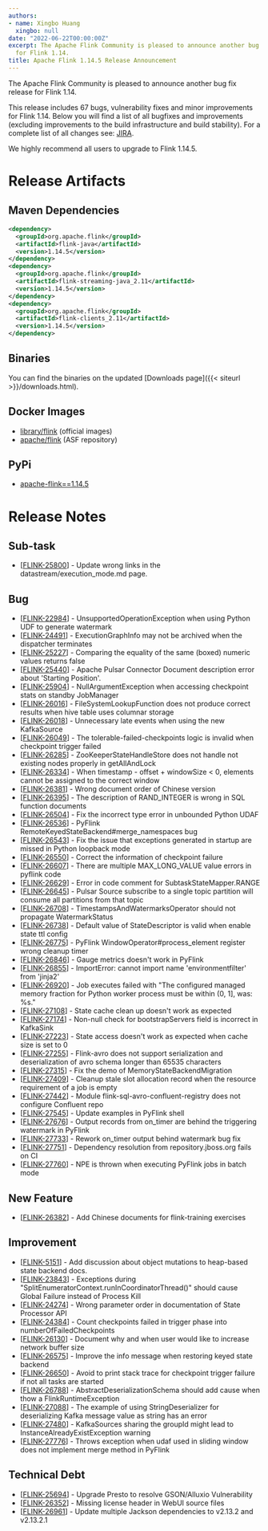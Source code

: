 ```yaml
---
authors:
- name: Xingbo Huang
  xingbo: null
date: "2022-06-22T00:00:00Z"
excerpt: The Apache Flink Community is pleased to announce another bug fix release
  for Flink 1.14.
title: Apache Flink 1.14.5 Release Announcement
---
```


The Apache Flink Community is pleased to announce another bug fix release for Flink 1.14.

This release includes 67 bugs, vulnerability fixes and minor improvements for Flink 1.14.
Below you will find a list of all bugfixes and improvements (excluding improvements to the build infrastructure and build stability). For a complete list of all changes see:
[JIRA](https://issues.apache.org/jira/secure/ReleaseNote.jspa?projectId=12315522&version=12351388).

We highly recommend all users to upgrade to Flink 1.14.5.

# Release Artifacts

## Maven Dependencies

```xml
<dependency>
  <groupId>org.apache.flink</groupId>
  <artifactId>flink-java</artifactId>
  <version>1.14.5</version>
</dependency>
<dependency>
  <groupId>org.apache.flink</groupId>
  <artifactId>flink-streaming-java_2.11</artifactId>
  <version>1.14.5</version>
</dependency>
<dependency>
  <groupId>org.apache.flink</groupId>
  <artifactId>flink-clients_2.11</artifactId>
  <version>1.14.5</version>
</dependency>
```

## Binaries

You can find the binaries on the updated [Downloads page]({{< siteurl >}}/downloads.html).

## Docker Images

* [library/flink](https://hub.docker.com/_/flink?tab=tags&page=1&name=1.14.5) (official images)
* [apache/flink](https://hub.docker.com/r/apache/flink/tags?page=1&name=1.14.5) (ASF repository)

## PyPi

* [apache-flink==1.14.5](https://pypi.org/project/apache-flink/1.14.5/)

# Release Notes

<h2>        Sub-task
</h2>
<ul>
<li>[<a href='https://issues.apache.org/jira/browse/FLINK-25800'>FLINK-25800</a>] -         Update wrong links in the datastream/execution_mode.md page.
</li>
</ul>
            
<h2>        Bug
</h2>
<ul>
<li>[<a href='https://issues.apache.org/jira/browse/FLINK-22984'>FLINK-22984</a>] -         UnsupportedOperationException when using Python UDF to generate watermark
</li>
<li>[<a href='https://issues.apache.org/jira/browse/FLINK-24491'>FLINK-24491</a>] -         ExecutionGraphInfo may not be archived when the dispatcher terminates
</li>
<li>[<a href='https://issues.apache.org/jira/browse/FLINK-25227'>FLINK-25227</a>] -         Comparing the equality of the same (boxed) numeric values returns false
</li>
<li>[<a href='https://issues.apache.org/jira/browse/FLINK-25440'>FLINK-25440</a>] -         Apache Pulsar Connector Document description error about 'Starting Position'.
</li>
<li>[<a href='https://issues.apache.org/jira/browse/FLINK-25904'>FLINK-25904</a>] -         NullArgumentException when accessing checkpoint stats on standby JobManager
</li>
<li>[<a href='https://issues.apache.org/jira/browse/FLINK-26016'>FLINK-26016</a>] -         FileSystemLookupFunction does not produce correct results when hive table uses columnar storage
</li>
<li>[<a href='https://issues.apache.org/jira/browse/FLINK-26018'>FLINK-26018</a>] -         Unnecessary late events when using the new KafkaSource
</li>
<li>[<a href='https://issues.apache.org/jira/browse/FLINK-26049'>FLINK-26049</a>] -         The tolerable-failed-checkpoints logic is invalid when checkpoint trigger failed
</li>
<li>[<a href='https://issues.apache.org/jira/browse/FLINK-26285'>FLINK-26285</a>] -         ZooKeeperStateHandleStore does not handle not existing nodes properly in getAllAndLock
</li>
<li>[<a href='https://issues.apache.org/jira/browse/FLINK-26334'>FLINK-26334</a>] -         When timestamp - offset + windowSize < 0, elements cannot be assigned to the correct window
</li>
<li>[<a href='https://issues.apache.org/jira/browse/FLINK-26381'>FLINK-26381</a>] -         Wrong document order of Chinese version
</li>
<li>[<a href='https://issues.apache.org/jira/browse/FLINK-26395'>FLINK-26395</a>] -         The description of RAND_INTEGER is wrong in SQL function documents
</li>
<li>[<a href='https://issues.apache.org/jira/browse/FLINK-26504'>FLINK-26504</a>] -         Fix the incorrect type error in unbounded Python UDAF
</li>
<li>[<a href='https://issues.apache.org/jira/browse/FLINK-26536'>FLINK-26536</a>] -         PyFlink RemoteKeyedStateBackend#merge_namespaces bug
</li>
<li>[<a href='https://issues.apache.org/jira/browse/FLINK-26543'>FLINK-26543</a>] -         Fix the issue that exceptions generated in startup are missed in Python loopback mode
</li>
<li>[<a href='https://issues.apache.org/jira/browse/FLINK-26550'>FLINK-26550</a>] -         Correct the information of checkpoint failure 
</li>
<li>[<a href='https://issues.apache.org/jira/browse/FLINK-26607'>FLINK-26607</a>] -         There are multiple MAX_LONG_VALUE value errors in pyflink code
</li>
<li>[<a href='https://issues.apache.org/jira/browse/FLINK-26629'>FLINK-26629</a>] -         Error in code comment for SubtaskStateMapper.RANGE
</li>
<li>[<a href='https://issues.apache.org/jira/browse/FLINK-26645'>FLINK-26645</a>] -         Pulsar Source subscribe to a single topic partition will consume all partitions from that topic 
</li>
<li>[<a href='https://issues.apache.org/jira/browse/FLINK-26708'>FLINK-26708</a>] -         TimestampsAndWatermarksOperator should not propagate WatermarkStatus
</li>
<li>[<a href='https://issues.apache.org/jira/browse/FLINK-26738'>FLINK-26738</a>] -         Default value of StateDescriptor is valid when enable state ttl config
</li>
<li>[<a href='https://issues.apache.org/jira/browse/FLINK-26775'>FLINK-26775</a>] -         PyFlink WindowOperator#process_element register wrong cleanup timer
</li>
<li>[<a href='https://issues.apache.org/jira/browse/FLINK-26846'>FLINK-26846</a>] -         Gauge metrics doesn't work in PyFlink
</li>
<li>[<a href='https://issues.apache.org/jira/browse/FLINK-26855'>FLINK-26855</a>] -         ImportError: cannot import name 'environmentfilter' from 'jinja2'
</li>
<li>[<a href='https://issues.apache.org/jira/browse/FLINK-26920'>FLINK-26920</a>] -         Job executes failed with "The configured managed memory fraction for Python worker process must be within (0, 1], was: %s."
</li>
<li>[<a href='https://issues.apache.org/jira/browse/FLINK-27108'>FLINK-27108</a>] -         State cache clean up doesn't work as expected
</li>
<li>[<a href='https://issues.apache.org/jira/browse/FLINK-27174'>FLINK-27174</a>] -         Non-null check for bootstrapServers field is incorrect in KafkaSink
</li>
<li>[<a href='https://issues.apache.org/jira/browse/FLINK-27223'>FLINK-27223</a>] -         State access doesn't work as expected when cache size is set to 0
</li>
<li>[<a href='https://issues.apache.org/jira/browse/FLINK-27255'>FLINK-27255</a>] -         Flink-avro does not support serialization and deserialization of avro schema longer than 65535 characters
</li>
<li>[<a href='https://issues.apache.org/jira/browse/FLINK-27315'>FLINK-27315</a>] -         Fix the demo of MemoryStateBackendMigration
</li>
<li>[<a href='https://issues.apache.org/jira/browse/FLINK-27409'>FLINK-27409</a>] -         Cleanup stale slot allocation record when the resource requirement of a job is empty
</li>
<li>[<a href='https://issues.apache.org/jira/browse/FLINK-27442'>FLINK-27442</a>] -         Module flink-sql-avro-confluent-registry does not configure Confluent repo
</li>
<li>[<a href='https://issues.apache.org/jira/browse/FLINK-27545'>FLINK-27545</a>] -         Update examples in PyFlink shell
</li>
<li>[<a href='https://issues.apache.org/jira/browse/FLINK-27676'>FLINK-27676</a>] -         Output records from on_timer are behind the triggering watermark in PyFlink
</li>
<li>[<a href='https://issues.apache.org/jira/browse/FLINK-27733'>FLINK-27733</a>] -         Rework on_timer output behind watermark bug fix
</li>
<li>[<a href='https://issues.apache.org/jira/browse/FLINK-27751'>FLINK-27751</a>] -         Dependency resolution from repository.jboss.org fails on CI
</li>
<li>[<a href='https://issues.apache.org/jira/browse/FLINK-27760'>FLINK-27760</a>] -         NPE is thrown when executing PyFlink jobs in batch mode
</li>
</ul>
        
<h2>        New Feature
</h2>
<ul>
<li>[<a href='https://issues.apache.org/jira/browse/FLINK-26382'>FLINK-26382</a>] -         Add Chinese documents for flink-training exercises
</li>
</ul>
        
<h2>        Improvement
</h2>
<ul>
<li>[<a href='https://issues.apache.org/jira/browse/FLINK-5151'>FLINK-5151</a>] -         Add discussion about object mutations to heap-based state backend docs.
</li>
<li>[<a href='https://issues.apache.org/jira/browse/FLINK-23843'>FLINK-23843</a>] -         Exceptions during "SplitEnumeratorContext.runInCoordinatorThread()" should cause Global Failure instead of Process Kill
</li>
<li>[<a href='https://issues.apache.org/jira/browse/FLINK-24274'>FLINK-24274</a>] -         Wrong parameter order in documentation of State Processor API 
</li>
<li>[<a href='https://issues.apache.org/jira/browse/FLINK-24384'>FLINK-24384</a>] -         Count checkpoints failed in trigger phase into numberOfFailedCheckpoints
</li>
<li>[<a href='https://issues.apache.org/jira/browse/FLINK-26130'>FLINK-26130</a>] -         Document why and when user would like to increase network buffer size
</li>
<li>[<a href='https://issues.apache.org/jira/browse/FLINK-26575'>FLINK-26575</a>] -         Improve the info message when restoring keyed state backend
</li>
<li>[<a href='https://issues.apache.org/jira/browse/FLINK-26650'>FLINK-26650</a>] -         Avoid to print stack trace for checkpoint trigger failure if not all tasks are started
</li>
<li>[<a href='https://issues.apache.org/jira/browse/FLINK-26788'>FLINK-26788</a>] -         AbstractDeserializationSchema should add cause when thow a FlinkRuntimeException
</li>
<li>[<a href='https://issues.apache.org/jira/browse/FLINK-27088'>FLINK-27088</a>] -         The example of using StringDeserializer for deserializing Kafka message value as string has an error
</li>
<li>[<a href='https://issues.apache.org/jira/browse/FLINK-27480'>FLINK-27480</a>] -         KafkaSources sharing the groupId might lead to InstanceAlreadyExistException warning
</li>
<li>[<a href='https://issues.apache.org/jira/browse/FLINK-27776'>FLINK-27776</a>] -         Throws exception when udaf used in sliding window does not implement merge method in PyFlink
</li>
</ul>
                                                                                                                        
<h2>        Technical Debt
</h2>
<ul>
<li>[<a href='https://issues.apache.org/jira/browse/FLINK-25694'>FLINK-25694</a>] -         Upgrade Presto to resolve GSON/Alluxio Vulnerability
</li>
<li>[<a href='https://issues.apache.org/jira/browse/FLINK-26352'>FLINK-26352</a>] -         Missing license header in WebUI source files
</li>
<li>[<a href='https://issues.apache.org/jira/browse/FLINK-26961'>FLINK-26961</a>] -         Update multiple Jackson dependencies to v2.13.2 and v2.13.2.1
</li>
</ul>
